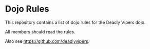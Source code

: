 Dojo Rules
==========

This repository contains a list of dojo rules for the Deadly Vipers dojo.

All members should read the rules.

Also see https://github.com/deadlyvipers.

